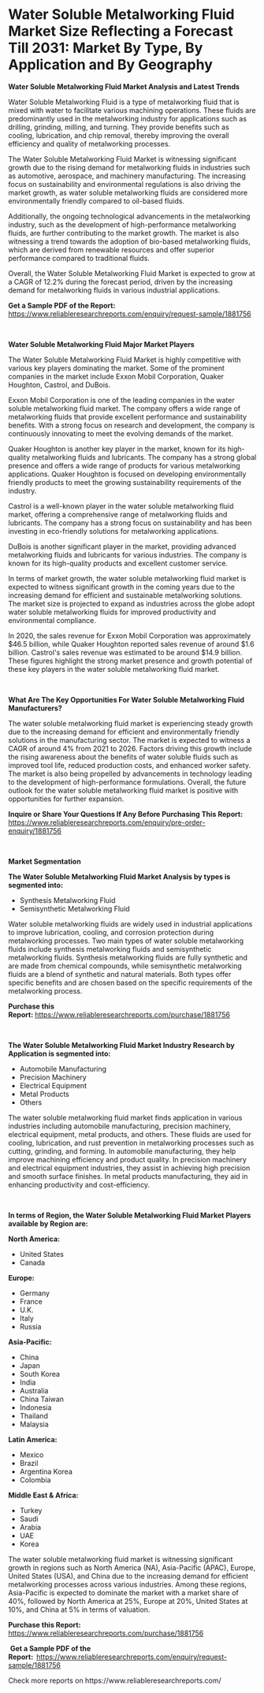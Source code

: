 <p><h1>Water Soluble Metalworking Fluid Market Size Reflecting a Forecast Till 2031: Market By Type, By Application and By Geography</h1></p><p><strong>Water Soluble Metalworking Fluid Market Analysis and Latest Trends</strong></p>
<p><p>Water Soluble Metalworking Fluid is a type of metalworking fluid that is mixed with water to facilitate various machining operations. These fluids are predominantly used in the metalworking industry for applications such as drilling, grinding, milling, and turning. They provide benefits such as cooling, lubrication, and chip removal, thereby improving the overall efficiency and quality of metalworking processes.</p><p>The Water Soluble Metalworking Fluid Market is witnessing significant growth due to the rising demand for metalworking fluids in industries such as automotive, aerospace, and machinery manufacturing. The increasing focus on sustainability and environmental regulations is also driving the market growth, as water soluble metalworking fluids are considered more environmentally friendly compared to oil-based fluids.</p><p>Additionally, the ongoing technological advancements in the metalworking industry, such as the development of high-performance metalworking fluids, are further contributing to the market growth. The market is also witnessing a trend towards the adoption of bio-based metalworking fluids, which are derived from renewable resources and offer superior performance compared to traditional fluids.</p><p>Overall, the Water Soluble Metalworking Fluid Market is expected to grow at a CAGR of 12.2% during the forecast period, driven by the increasing demand for metalworking fluids in various industrial applications.</p></p>
<p><strong>Get a Sample PDF of the Report:&nbsp;</strong> <a href="https://www.reliableresearchreports.com/enquiry/request-sample/1881756">https://www.reliableresearchreports.com/enquiry/request-sample/1881756</a></p>
<p>&nbsp;</p>
<p><strong>Water Soluble Metalworking Fluid Major Market Players</strong></p>
<p><p>The Water Soluble Metalworking Fluid Market is highly competitive with various key players dominating the market. Some of the prominent companies in the market include Exxon Mobil Corporation, Quaker Houghton, Castrol, and DuBois.</p><p>Exxon Mobil Corporation is one of the leading companies in the water soluble metalworking fluid market. The company offers a wide range of metalworking fluids that provide excellent performance and sustainability benefits. With a strong focus on research and development, the company is continuously innovating to meet the evolving demands of the market.</p><p>Quaker Houghton is another key player in the market, known for its high-quality metalworking fluids and lubricants. The company has a strong global presence and offers a wide range of products for various metalworking applications. Quaker Houghton is focused on developing environmentally friendly products to meet the growing sustainability requirements of the industry.</p><p>Castrol is a well-known player in the water soluble metalworking fluid market, offering a comprehensive range of metalworking fluids and lubricants. The company has a strong focus on sustainability and has been investing in eco-friendly solutions for metalworking applications.</p><p>DuBois is another significant player in the market, providing advanced metalworking fluids and lubricants for various industries. The company is known for its high-quality products and excellent customer service.</p><p>In terms of market growth, the water soluble metalworking fluid market is expected to witness significant growth in the coming years due to the increasing demand for efficient and sustainable metalworking solutions. The market size is projected to expand as industries across the globe adopt water soluble metalworking fluids for improved productivity and environmental compliance.</p><p>In 2020, the sales revenue for Exxon Mobil Corporation was approximately $46.5 billion, while Quaker Houghton reported sales revenue of around $1.6 billion. Castrol's sales revenue was estimated to be around $14.9 billion. These figures highlight the strong market presence and growth potential of these key players in the water soluble metalworking fluid market.</p></p>
<p>&nbsp;</p>
<p><strong>What Are The Key Opportunities For Water Soluble Metalworking Fluid Manufacturers?</strong></p>
<p><p>The water soluble metalworking fluid market is experiencing steady growth due to the increasing demand for efficient and environmentally friendly solutions in the manufacturing sector. The market is expected to witness a CAGR of around 4% from 2021 to 2026. Factors driving this growth include the rising awareness about the benefits of water soluble fluids such as improved tool life, reduced production costs, and enhanced worker safety. The market is also being propelled by advancements in technology leading to the development of high-performance formulations. Overall, the future outlook for the water soluble metalworking fluid market is positive with opportunities for further expansion.</p></p>
<p><strong>Inquire or Share Your Questions If Any Before Purchasing This Report:</strong> <a href="https://www.reliableresearchreports.com/enquiry/pre-order-enquiry/1881756">https://www.reliableresearchreports.com/enquiry/pre-order-enquiry/1881756</a></p>
<p>&nbsp;</p>
<p><strong>Market Segmentation</strong></p>
<p><strong>The Water Soluble Metalworking Fluid Market Analysis by types is segmented into:</strong></p>
<p><ul><li>Synthesis Metalworking Fluid</li><li>Semisynthetic Metalworking Fluid</li></ul></p>
<p><p>Water soluble metalworking fluids are widely used in industrial applications to improve lubrication, cooling, and corrosion protection during metalworking processes. Two main types of water soluble metalworking fluids include synthesis metalworking fluids and semisynthetic metalworking fluids. Synthesis metalworking fluids are fully synthetic and are made from chemical compounds, while semisynthetic metalworking fluids are a blend of synthetic and natural materials. Both types offer specific benefits and are chosen based on the specific requirements of the metalworking process.</p></p>
<p><strong>Purchase this Report:&nbsp;</strong><a href="https://www.reliableresearchreports.com/purchase/1881756">https://www.reliableresearchreports.com/purchase/1881756</a></p>
<p>&nbsp;</p>
<p><strong>The Water Soluble Metalworking Fluid Market Industry Research by Application is segmented into:</strong></p>
<p><ul><li>Automobile Manufacturing</li><li>Precision Machinery</li><li>Electrical Equipment</li><li>Metal Products</li><li>Others</li></ul></p>
<p><p>The water soluble metalworking fluid market finds application in various industries including automobile manufacturing, precision machinery, electrical equipment, metal products, and others. These fluids are used for cooling, lubrication, and rust prevention in metalworking processes such as cutting, grinding, and forming. In automobile manufacturing, they help improve machining efficiency and product quality. In precision machinery and electrical equipment industries, they assist in achieving high precision and smooth surface finishes. In metal products manufacturing, they aid in enhancing productivity and cost-efficiency.</p></p>
<p>&nbsp;</p>
<p><strong>In terms of Region, the Water Soluble Metalworking Fluid Market Players available by Region are:</strong></p>
<p>
    <p> <strong> North America: </strong>
        <ul>
            <li>United States</li>
            <li>Canada</li>
        </ul>
        </p> 
    <p> <strong> Europe: </strong>
        <ul>
            <li>Germany</li>
            <li>France</li>
            <li>U.K.</li>
            <li>Italy</li>
            <li>Russia</li>
        </ul>
        </p> 
    <p> <strong> Asia-Pacific: </strong>
        <ul>
            <li>China</li>
            <li>Japan</li>
            <li>South Korea</li>
            <li>India</li>
            <li>Australia</li>
            <li>China Taiwan</li>
            <li>Indonesia</li>
            <li>Thailand</li>
            <li>Malaysia</li>
        </ul>
        </p> 
    <p> <strong> Latin America: </strong>
        <ul>
            <li>Mexico</li>
            <li>Brazil</li>
            <li>Argentina Korea</li>
            <li>Colombia</li>
        </ul>
        </p> 
    <p> <strong> Middle East & Africa: </strong>
        <ul>
            <li>Turkey</li>
            <li>Saudi</li>
            <li>Arabia</li>
            <li>UAE</li>
            <li>Korea</li>
        </ul>
    </p>
    </p>
<p><p>The water soluble metalworking fluid market is witnessing significant growth in regions such as North America (NA), Asia-Pacific (APAC), Europe, United States (USA), and China due to the increasing demand for efficient metalworking processes across various industries. Among these regions, Asia-Pacific is expected to dominate the market with a market share of 40%, followed by North America at 25%, Europe at 20%, United States at 10%, and China at 5% in terms of valuation.</p></p>
<p><strong>Purchase this Report: </strong><a href="https://www.reliableresearchreports.com/purchase/1881756">https://www.reliableresearchreports.com/purchase/1881756</a></p>
<p>&nbsp;<strong>Get a Sample PDF of the Report:&nbsp;&nbsp;</strong><a href="https://www.reliableresearchreports.com/enquiry/request-sample/1881756">https://www.reliableresearchreports.com/enquiry/request-sample/1881756</a></p>
<p><strong></strong></p>
<p>Check more reports on https://www.reliableresearchreports.com/</p>